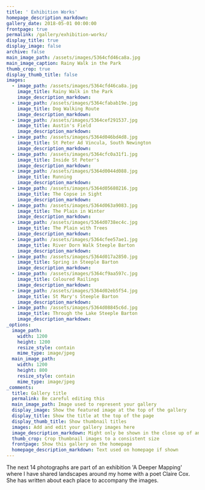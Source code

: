 ```yaml
---
title: ' Exhibition Works'
homepage_description_markdown:
gallery_date: 2018-05-01 00:00:00
frontpage: true
permalink: /gallery/exhibition-works/
display_title: true
display_image: false
archive: false
main_image_path: /assets/images/5364cfd46ca8a.jpg
main_image_caption: Rainy Walk in the Park
thumb_crop: true
display_thumb_title: false
images:
  - image_path: /assets/images/5364cfd46ca8a.jpg
    image_title: Rainy Walk in the Park
    image_description_markdown:
  - image_path: /assets/images/5364cfabab19e.jpg
    image_title: Dog Walking Route
    image_description_markdown:
  - image_path: /assets/images/5364cef291537.jpg
    image_title: Austin's Field
    image_description_markdown:
  - image_path: /assets/images/5364d046bd4d8.jpg
    image_title: St Peter Ad Vincula, South Newington
    image_description_markdown:
  - image_path: /assets/images/5364cfc0a31f1.jpg
    image_title: Inside St Peter's
    image_description_markdown:
  - image_path: /assets/images/5364d0044d088.jpg
    image_title: Running
    image_description_markdown:
  - image_path: /assets/images/5364d05680216.jpg
    image_title: The Copse in Sight
    image_description_markdown:
  - image_path: /assets/images/5364d063a9083.jpg
    image_title: The Plain in Winter
    image_description_markdown:
  - image_path: /assets/images/5364d0738ec4c.jpg
    image_title: The Plain with Trees
    image_description_markdown:
  - image_path: /assets/images/5364cfee57ae1.jpg
    image_title: River Dorn Walk Steeple Barton
    image_description_markdown:
  - image_path: /assets/images/5364d017a2850.jpg
    image_title: Spring in Steeple Barton
    image_description_markdown:
  - image_path: /assets/images/5364cf9aa597c.jpg
    image_title: Coloured Railings
    image_description_markdown:
  - image_path: /assets/images/5364d02eb5f54.jpg
    image_title: St Mary's Steeple Barton
    image_description_markdown:
  - image_path: /assets/images/5364d08845c6d.jpg
    image_title: Through the Lake Steeple Barton
    image_description_markdown:
_options:
  image_path:
    width: 1200
    height: 1200
    resize_style: contain
    mime_type: image/jpeg
  main_image_path:
    width: 1200
    height: 800
    resize_style: contain
    mime_type: image/jpeg
_comments:
  title: Gallery title
  permalink: Be careful editing this
  main_image_path: Image used to represent your gallery
  display_image: Show the featured image at the top of the gallery
  display_title: Show the title at the top of the page
  display_thumb_title: Show thumbnail titles
  images: Add and edit your gallery images here
  image_description_markdown: Might only be shown in the close up of an image
  thumb_crop: Crop thumbnail images to a consistent size
  frontpage: Show this gallery on the homepage
  homepage_description_markdown: Text used on homepage if shown
---
```


The next 14 photographs are part of an exhibition 'A Deeper Mapping' where I have shared landscapes around my home with a poet Claire Cox. She has written about each place to accompany the images.
